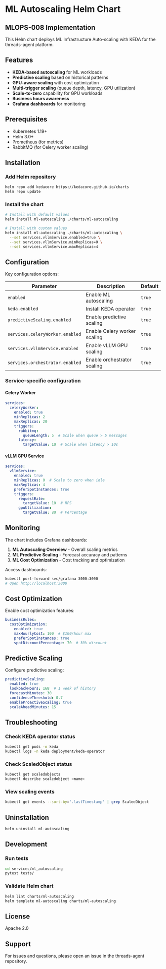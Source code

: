 # ML Autoscaling Helm Chart

## MLOPS-008 Implementation

This Helm chart deploys ML Infrastructure Auto-scaling with KEDA for the threads-agent platform.

## Features

- **KEDA-based autoscaling** for ML workloads
- **Predictive scaling** based on historical patterns
- **GPU-aware scaling** with cost optimization
- **Multi-trigger scaling** (queue depth, latency, GPU utilization)
- **Scale-to-zero** capability for GPU workloads
- **Business hours awareness**
- **Grafana dashboards** for monitoring

## Prerequisites

- Kubernetes 1.19+
- Helm 3.0+
- Prometheus (for metrics)
- RabbitMQ (for Celery worker scaling)

## Installation

### Add Helm repository

```bash
helm repo add kedacore https://kedacore.github.io/charts
helm repo update
```

### Install the chart

```bash
# Install with default values
helm install ml-autoscaling ./charts/ml-autoscaling

# Install with custom values
helm install ml-autoscaling ./charts/ml-autoscaling \
  --set services.vllmService.enabled=true \
  --set services.vllmService.minReplicas=0 \
  --set services.vllmService.maxReplicas=4
```

## Configuration

Key configuration options:

| Parameter | Description | Default |
|-----------|-------------|---------|
| `enabled` | Enable ML autoscaling | `true` |
| `keda.enabled` | Install KEDA operator | `true` |
| `predictiveScaling.enabled` | Enable predictive scaling | `true` |
| `services.celeryWorker.enabled` | Enable Celery worker scaling | `true` |
| `services.vllmService.enabled` | Enable vLLM GPU scaling | `true` |
| `services.orchestrator.enabled` | Enable orchestrator scaling | `true` |

### Service-specific configuration

#### Celery Worker
```yaml
services:
  celeryWorker:
    enabled: true
    minReplicas: 2
    maxReplicas: 20
    triggers:
      rabbitmq:
        queueLength: 5  # Scale when queue > 5 messages
      latency:
        targetValue: 10  # Scale when latency > 10s
```

#### vLLM GPU Service
```yaml
services:
  vllmService:
    enabled: true
    minReplicas: 0  # Scale to zero when idle
    maxReplicas: 4
    preferSpotInstances: true
    triggers:
      requestRate:
        targetValue: 10  # RPS
      gpuUtilization:
        targetValue: 80  # Percentage
```

## Monitoring

The chart includes Grafana dashboards:

1. **ML Autoscaling Overview** - Overall scaling metrics
2. **ML Predictive Scaling** - Forecast accuracy and patterns
3. **ML Cost Optimization** - Cost tracking and optimization

Access dashboards:
```bash
kubectl port-forward svc/grafana 3000:3000
# Open http://localhost:3000
```

## Cost Optimization

Enable cost optimization features:

```yaml
businessRules:
  costOptimization:
    enabled: true
    maxHourlyCost: 100  # $100/hour max
    preferSpotInstances: true
    spotDiscountPercentage: 70  # 30% discount
```

## Predictive Scaling

Configure predictive scaling:

```yaml
predictiveScaling:
  enabled: true
  lookbackHours: 168  # 1 week of history
  forecastMinutes: 30
  confidenceThreshold: 0.7
  enableProactiveScaling: true
  scaleAheadMinutes: 15
```

## Troubleshooting

### Check KEDA operator status
```bash
kubectl get pods -n keda
kubectl logs -n keda deployment/keda-operator
```

### Check ScaledObject status
```bash
kubectl get scaledobjects
kubectl describe scaledobject <name>
```

### View scaling events
```bash
kubectl get events --sort-by='.lastTimestamp' | grep ScaledObject
```

## Uninstallation

```bash
helm uninstall ml-autoscaling
```

## Development

### Run tests
```bash
cd services/ml_autoscaling
pytest tests/
```

### Validate Helm chart
```bash
helm lint charts/ml-autoscaling
helm template ml-autoscaling charts/ml-autoscaling
```

## License

Apache 2.0

## Support

For issues and questions, please open an issue in the threads-agent repository.